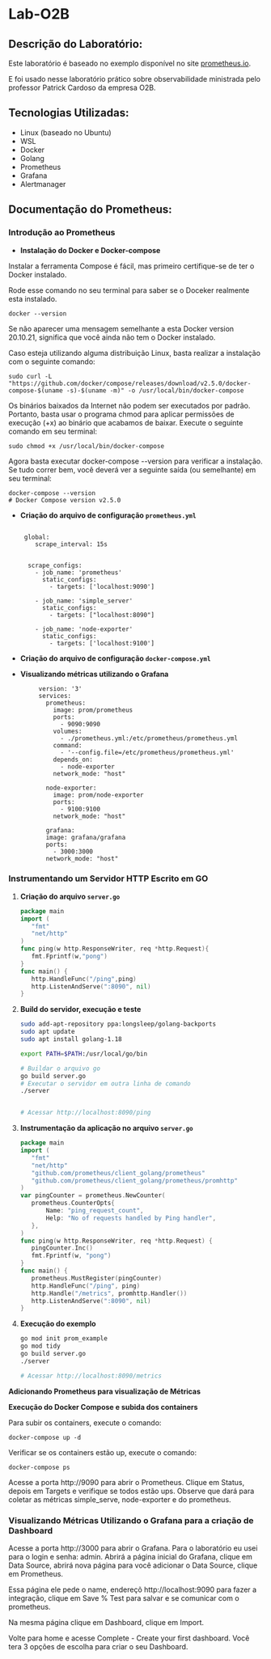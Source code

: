# Lab-O2B

## Descrição do Laboratório:

Este laboratório é baseado no exemplo disponível no site [prometheus.io](https://prometheus.io/docs/introduction/overview/).

E foi usado nesse laboratório prático sobre observabilidade ministrada pelo professor Patrick Cardoso da empresa O2B.

## Tecnologias Utilizadas:
* Linux (baseado no Ubuntu)
* WSL
* Docker
* Golang
* Prometheus
* Grafana
* Alertmanager

## Documentação do Prometheus:

### Introdução ao Prometheus
- **Instalação do Docker e Docker-compose**

Instalar a ferramenta Compose é fácil, mas primeiro certifique-se de ter o Docker instalado.

Rode esse comando no seu terminal para saber se o Doceker realmente esta instalado.

```
docker --version

```
Se não aparecer uma mensagem semelhante a esta Docker version 20.10.21, significa que você ainda não tem o Docker instalado.

Caso esteja utilizando alguma distribuição Linux, basta realizar a instalação com o seguinte comando:

```
sudo curl -L "https://github.com/docker/compose/releases/download/v2.5.0/docker-compose-$(uname -s)-$(uname -m)" -o /usr/local/bin/docker-compose
```
Os binários baixados da Internet não podem ser executados por padrão. Portanto, basta usar o programa chmod para aplicar permissões de execução (+x) ao binário que acabamos de baixar. Execute o seguinte comando em seu terminal:

```
sudo chmod +x /usr/local/bin/docker-compose
```
Agora basta executar docker-compose --version para verificar a instalação. Se tudo correr bem, você deverá ver a seguinte saída (ou semelhante) em seu terminal:

```
docker-compose --version
# Docker Compose version v2.5.0
```



  
- **Criação do arquivo de configuração `prometheus.yml`**
  
  ```
   
   global:
      scrape_interval: 15s
    

    scrape_configs:
      - job_name: 'prometheus'
        static_configs:
          - targets: ['localhost:9090']
  
      - job_name: 'simple_server'
        static_configs:
          - targets: ["localhost:8090"]
    
      - job_name: 'node-exporter'
        static_configs:
          - targets: ['localhost:9100']
  
    ```

- **Criação do arquivo de configuração `docker-compose.yml`**

        
- **Visualizando métricas utilizando o Grafana**

   ```docker
        version: '3'
        services:
          prometheus:
            image: prom/prometheus
            ports:
              - 9090:9090
            volumes:
              - ./prometheus.yml:/etc/prometheus/prometheus.yml
            command:
              - '--config.file=/etc/prometheus/prometheus.yml'
            depends_on:
              - node-exporter
            network_mode: "host"
        
          node-exporter:
            image: prom/node-exporter
            ports:
              - 9100:9100
            network_mode: "host"

          grafana:
          image: grafana/grafana
          ports:
            - 3000:3000
          network_mode: "host"

    ```

 


         
         



### Instrumentando um Servidor HTTP Escrito em GO
1. **Criação do arquivo `server.go`**

    ```go
    package main
    import (
       "fmt"
       "net/http"
    )
    func ping(w http.ResponseWriter, req *http.Request){
       fmt.Fprintf(w,"pong")
    }
    func main() {
       http.HandleFunc("/ping",ping)
       http.ListenAndServe(":8090", nil)
    }
    ```

2. **Build do servidor, execução e teste**

    ```bash
    sudo add-apt-repository ppa:longsleep/golang-backports
    sudo apt update
    sudo apt install golang-1.18
    
    export PATH=$PATH:/usr/local/go/bin
    
    # Buildar o arquivo go
    go build server.go
    # Executar o servidor em outra linha de comando
    ./server

    
    # Acessar http://localhost:8090/ping
    ```

3. **Instrumentação da aplicação no arquivo `server.go`**

    ```go
    package main
    import (
       "fmt"
       "net/http"
       "github.com/prometheus/client_golang/prometheus"
       "github.com/prometheus/client_golang/prometheus/promhttp"
    )
    var pingCounter = prometheus.NewCounter(
       prometheus.CounterOpts{
           Name: "ping_request_count",
           Help: "No of requests handled by Ping handler",
       },
    )
    func ping(w http.ResponseWriter, req *http.Request) {
       pingCounter.Inc()
       fmt.Fprintf(w, "pong")
    }
    func main() {
       prometheus.MustRegister(pingCounter)
       http.HandleFunc("/ping", ping)
       http.Handle("/metrics", promhttp.Handler())
       http.ListenAndServe(":8090", nil)
    }
    ```

4. **Execução do exemplo**

    ```bash
    go mod init prom_example
    go mod tidy
    go build server.go
    ./server
    
    # Acessar http://localhost:8090/metrics
    ```


**Adicionando Prometheus para visualização de Métricas**

 **Execução do Docker Compose e subida dos containers**

Para subir os containers, execute o comando:

```
docker-compose up -d
```

Verificar se os containers estão up, execute o comando:

```
docker-compose ps
```

Acesse a porta http://9090 para abrir o Prometheus. Clique em Status, depois em Targets e verifique se todos estão ups. Observe que dará para coletar as métricas simple_serve, node-exporter e do prometheus.

### Visualizando Métricas Utilizando o Grafana para a criação de Dashboard

Acesse a porta http://3000 para abrir o Grafana. Para o laboratório eu usei para o login e senha: admin. Abrirá a página inicial do Grafana, clique em Data Source, abrirá nova página para você adicionar o Data Source, clique em Prometheus.

Essa página ele pede o name, endereçõ http://localhost:9090 para fazer a integração, clique em Save % Test para salvar e se comunicar com o prometheus.

Na mesma página clique em Dashboard, clique em Import.

Volte para home e acesse Complete - Create your first dashboard. Você tera 3 opções de escolha para criar o seu Dashboard.





  
    




















  









         


